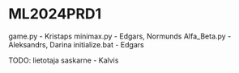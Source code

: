 # ML2024PRD1

game.py - Kristaps
minimax.py - Edgars, Normunds
Alfa_Beta.py - Aleksandrs, Darina
initialize.bat - Edgars

TODO: lietotaja saskarne - Kalvis


